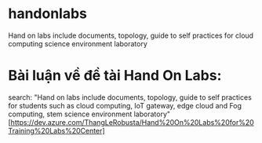 # handonlabs
Hand on labs include documents, topology, guide to self practices for cloud computing science environment laboratory 

# Bài luận về đề tài Hand On Labs:
search: "Hand on labs include documents, topology, guide to self practices for students such as cloud computing, IoT gateway, edge cloud and Fog computing, stem science environment laboratory"
[https://dev.azure.com/ThangLeRobusta/Hand%20On%20Labs%20for%20Training%20Labs%20Center]
